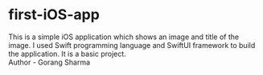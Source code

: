# first-iOS-app
This is a simple iOS application which shows an image and title of the image. I used Swift programming language and SwiftUI framework to build the application. It is a basic project.
<br>
Author - Gorang Sharma
